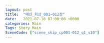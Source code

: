 ```yaml
---
layout: post
title:  "메인_회상_001~012장"
date:   2021-07-10 07:00:00 +0000
categories: Main
Tags: Story Main
SceneCode: ["scene_skip_cp001-012_q1_s10"]
---
```


